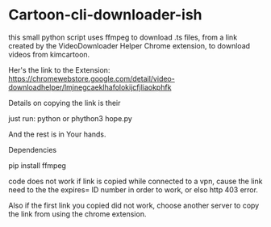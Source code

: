 # Cartoon-cli-downloader-ish
this small python script uses ffmpeg to download .ts files, from a link created by the VideoDownloader Helper Chrome extension, to download videos from kimcartoon.

Her's the link to the Extension: https://chromewebstore.google.com/detail/video-downloadhelper/lmjnegcaeklhafolokijcfjliaokphfk

Details on copying the link is their

just run:
python or phython3 hope.py

And the rest is in Your hands.

Dependencies

pip install ffmpeg

code does not work if link is copied while connected to a vpn, cause the link need to the the expires= ID number in order to work, or elso http 403 error.

Also if the first link you copied did not work, choose another server to copy the link from using the chrome extension.


